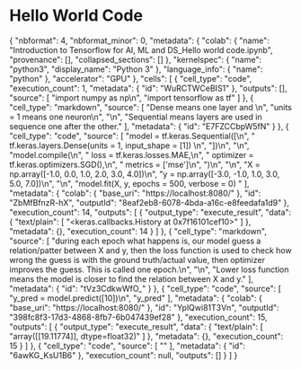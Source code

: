 # Hello World Code


{
  "nbformat": 4,
  "nbformat_minor": 0,
  "metadata": {
    "colab": {
      "name": "Introduction to Tensorflow for AI, ML and DS_Hello world code.ipynb",
      "provenance": [],
      "collapsed_sections": []
    },
    "kernelspec": {
      "name": "python3",
      "display_name": "Python 3"
    },
    "language_info": {
      "name": "python"
    },
    "accelerator": "GPU"
  },
  "cells": [
    {
      "cell_type": "code",
      "execution_count": 1,
      "metadata": {
        "id": "WuRCTWCeBIS1"
      },
      "outputs": [],
      "source": [
        "import numpy as np\n",
        "import tensorflow as tf"
      ]
    },
    {
      "cell_type": "markdown",
      "source": [
        "Dense means one layer and \n",
        "units = 1 means one neuron\n",
        "\n",
        "Sequential means layers are used in sequence one after the other."
      ],
      "metadata": {
        "id": "E7FZCCbpW5fN"
      }
    },
    {
      "cell_type": "code",
      "source": [
        "model = tf.keras.Sequential([\n",
        "        tf.keras.layers.Dense(units = 1, input_shape = [1])                     \n",
        "])\n",
        "\n",
        "model.compile(\n",
        "    loss = tf.keras.losses.MAE,\n",
        "    optimizer = tf.keras.optimizers.SGD(),\n",
        "    metrics = ['mse']\n",
        ")\n",
        "\n",
        "X = np.array([-1.0, 0.0, 1.0, 2.0, 3.0, 4.0])\n",
        "y = np.array([-3.0, -1.0, 1.0, 3.0, 5.0, 7.0])\n",
        "\n",
        "model.fit(X, y, epochs = 500, verbose = 0) "
      ],
      "metadata": {
        "colab": {
          "base_uri": "https://localhost:8080/"
        },
        "id": "ZbMfBfnzR-hX",
        "outputId": "8eaf2eb8-6078-4bda-a16c-e8feedafa1d9"
      },
      "execution_count": 14,
      "outputs": [
        {
          "output_type": "execute_result",
          "data": {
            "text/plain": [
              "<keras.callbacks.History at 0x7f16101cef10>"
            ]
          },
          "metadata": {},
          "execution_count": 14
        }
      ]
    },
    {
      "cell_type": "markdown",
      "source": [
        "during each epoch what happens is, our model guess a relation/patter between X and y, then the loss function is used to check how wrong the guess is with the ground truth/actual value, then optimizer improves the guess. This is called one epoch.\n",
        "\n",
        "Lower loss function means the model is closer to find the relation between X and y."
      ],
      "metadata": {
        "id": "tVz3CdkwWfO_"
      }
    },
    {
      "cell_type": "code",
      "source": [
        "y_pred = model.predict([10])\n",
        "y_pred"
      ],
      "metadata": {
        "colab": {
          "base_uri": "https://localhost:8080/"
        },
        "id": "YplQwi81T3Vn",
        "outputId": "398fc8f3-17d3-4868-8fb7-6b047439ef28"
      },
      "execution_count": 15,
      "outputs": [
        {
          "output_type": "execute_result",
          "data": {
            "text/plain": [
              "array([[19.11774]], dtype=float32)"
            ]
          },
          "metadata": {},
          "execution_count": 15
        }
      ]
    },
    {
      "cell_type": "code",
      "source": [
        ""
      ],
      "metadata": {
        "id": "6awKG_KsU1B6"
      },
      "execution_count": null,
      "outputs": []
    }
  ]
}
